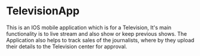 # TelevisionApp
This is an IOS mobile application which is for a Television, It's main functionality is to live stream and also show or keep previous shows. The Application also helps to track sales of the journalists, where by they upload their details to the Television center for approval.
